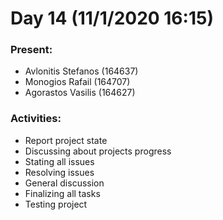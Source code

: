 # Day 14 (11/1/2020 16:15)

### Present:
* Avlonitis Stefanos (164637)
* Monogios Rafail (164707)
* Agorastos Vasilis (164627)

### Activities:
* Report project state
* Discussing about projects progress
* Stating all issues
* Resolving issues
* General discussion
* Finalizing all tasks
* Testing project
